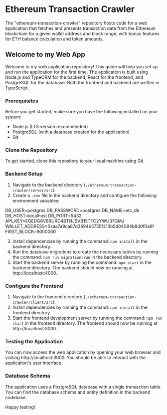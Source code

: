 # Ethereum Transaction Crawler

The "ethereum-transaction-crawler" repository hosts code for a web application that fetches and presents transaction data from the Ethereum blockchain for a given wallet address and block range, with bonus features for ETH balance calculation and token amounts.

## Welcome to my Web App

Welcome to my web application repository! This guide will help you set up and run the application for the first time. The application is built using Node.js and TypeORM for the backend, React for the frontend, and PostgreSQL for the database. Both the frontend and backend are written in TypeScript.

### Prerequisites

Before you get started, make sure you have the following installed on your system:

- Node.js (LTS version recommended)
- PostgreSQL (with a database created for the application)
- Git

### Clone the Repository

To get started, clone this repository to your local machine using Git.

### Backend Setup

1. Navigate to the backend directory (`./ethereum-transaction-crawler/server/src`).
2. Create a `.env` file in the backend directory and configure the following environment variables:

DB_USER=postgres
DB_PASSWORD=postgres
DB_NAME=etc_db
DB_HOST=localhost
DB_PORT=5432
API_KEY=EGEDG6V89URD48THJSVB15TFC2YWU37GMJ
WALLET_ADDRESS=0xaa7a9ca87d3694b5755f213b5d04094b8d0f0a6f
FIRST_BLOCK=9000000

3. Install dependencies by running the command: `npm install` in the backend directory.
4. Run the database migrations to create the necessary tables by running the command: `npm run migration:run` in the backend directory.
5. Start the backend server by running the command: `npm start` in the backend directory. The backend should now be running at http://localhost:4000.

### Configure the Frontend

1. Navigate to the frontend directory (`./ethereum-transaction-crawler/client/src`).
2. Install dependencies by running the command: `npm install` in the frontend directory.
3. Start the frontend development server by running the command: `npm run start` in the frontend directory. The frontend should now be running at http://localhost:3000.

### Testing the Application

You can now access the web application by opening your web browser and visiting http://localhost:3000. You should be able to interact with the application's user interface.

### Database Schema

The application uses a PostgreSQL database with a single transaction table. You can find the database schema and entity definition in the backend codebase.

Happy testing!

